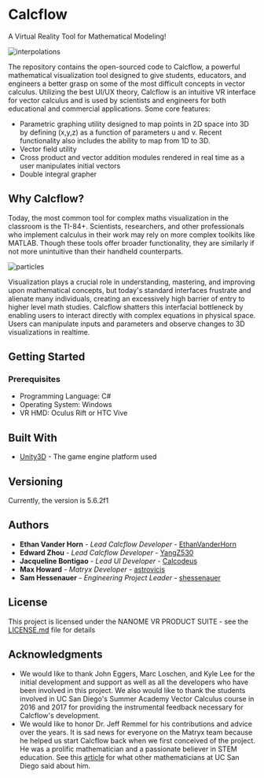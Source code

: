 # Calcflow

A Virtual Reality Tool for Mathematical Modeling!

![interpolations](https://github.com/matryx/matryx-alpha-source/blob/master/assets/calcflow_gif.gif?raw=true)

The repository contains the open-sourced code to Calcflow, a powerful mathematical visualization tool designed to give students, educators, and engineers a better grasp on some of the most difficult concepts in vector calculus. Utilizing the best UI/UX theory, Calcflow is an intuitive VR interface for vector calculus and is used by scientists and engineers for both educational and commercial applications. Some core features:

* Parametric graphing utility designed to map points in 2D space into 3D by defining (x,y,z) as a function of parameters u and v. Recent functionality also includes the ability to map from 1D to 3D.
* Vector field utility
* Cross product and vector addition modules rendered in real time as a user manipulates initial vectors
* Double integral grapher

## Why Calcflow?
Today, the most common tool for complex maths visualization in the classroom is the TI-84+. Scientists, researchers, and other professionals who implement calculus in their work may rely on more complex toolkits like MATLAB. Though these tools offer broader functionality, they are similarly if not more unintuitive than their handheld counterparts. 

![particles](https://user-images.githubusercontent.com/27929626/30620415-2a4d3482-9d73-11e7-98f8-e906e83205e2.gif)

Visualization plays a crucial role in understanding, mastering, and improving upon mathematical concepts, but today's standard interfaces frustrate and alienate many individuals, creating an excessively high barrier of entry to higher level math studies. Calcflow shatters this interfacial bottleneck by enabling users to interact directly with complex equations in physical space. Users can manipulate inputs and parameters and observe changes to 3D visualizations in realtime.

## Getting Started

### Prerequisites

* Programming Language: C#
* Operating System: Windows
* VR HMD: Oculus Rift or HTC Vive


## Built With

* [Unity3D](https://unity3d.com/) - The game engine platform used

## Versioning

Currently, the version is 5.6.2f1

## Authors

* **Ethan Vander Horn** - *Lead Calcflow Developer* - [EthanVanderHorn](https://github.com/EthanVanderHorn)
* **Edward Zhou** - *Lead Calcflow Developer* - [YangZ530](https://github.com/YangZ530)
* **Jacqueline Bontigao** - *Lead UI Developer* - [Calcodeus](https://github.com/calcodeus)
* **Max Howard** - *Matryx Developer* - [astrovicis](https://github.com/astrovicis)
* **Sam Hessenauer** - *Engineering Project Leader* - [shessenauer](https://github.com/shessenauer)

## License

This project is licensed under the NANOME VR PRODUCT SUITE - see the [LICENSE.md](LICENSE.md) file for details

## Acknowledgments

* We would like to thank John Eggers, Marc Loschen, and Kyle Lee for the initial development and support as well as all the developers who have been involved in this project. We also would like to thank the students involved in UC San Diego's Summer Academy Vector Calculus course in 2016 and 2017 for providing the instrumental feedback necessary for Calcflow's development.
* We would like to honor Dr. Jeff Remmel for his contributions and advice over the years. It is sad news for everyone on the Matryx team because he helped us start Calcflow back when we first conceived of the project. He was a prolific mathematician and a passionate believer in STEM education. See this [article](http://www.sandiegouniontribune.com/news/science/sd-me-jeffrey-remmel-20171006-story.html) for what other mathematicians at UC San Diego said about him.
